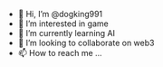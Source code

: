 - 👋 Hi, I’m @dogking991
- 👀 I’m interested in game
- 🌱 I’m currently learning AI
- 💞️ I’m looking to collaborate on web3
- 📫 How to reach me ...

<!---
dogking991/dogking991 is a ✨ special ✨ repository because its `README.md` (this file) appears on your GitHub profile.
You can click the Preview link to take a look at your changes.
--->
